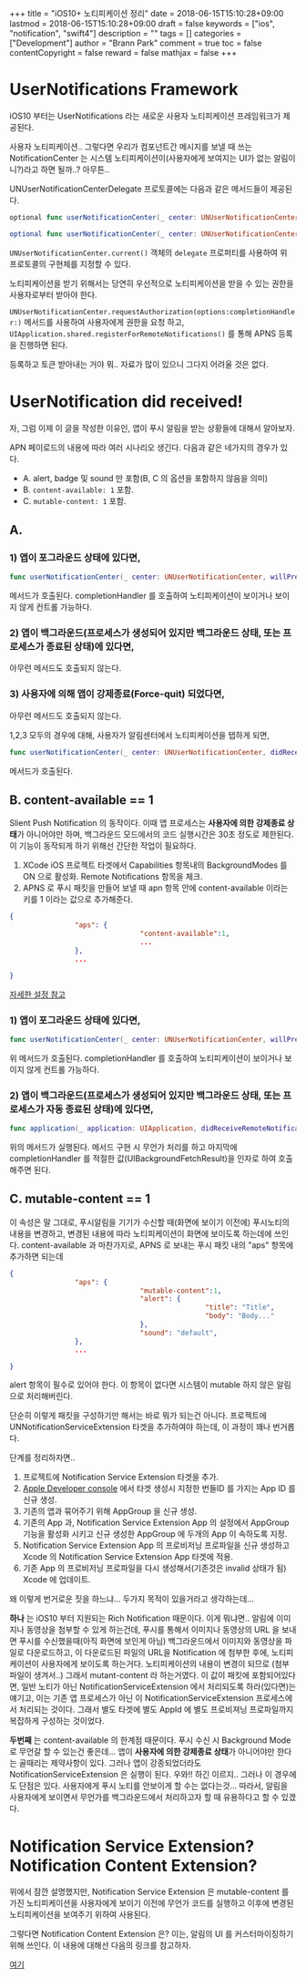 +++
title = "iOS10+ 노티피케이션 정리"
date = 2018-06-15T15:10:28+09:00
lastmod = 2018-06-15T15:10:28+09:00
draft = false
keywords = ["ios", "notification", "swift4"]
description = ""
tags = []
categories = ["Development"]
author = "Brann Park"
comment = true
toc = false
contentCopyright = false
reward = false
mathjax = false
+++


# UserNotifications Framework

iOS10 부터는 UserNotifications 라는 새로운 사용자 노티피케이션 프레임워크가 제공된다.

사용자 노티피케이션.. 그렇다면 우리가 컴포넌트간 메시지를 보낼 때 쓰는 NotificationCenter 는 시스템 노티피케이션이(사용자에게 보여지는 UI가 없는 알림이니?)라고 하면 될까..? 아무튼.. 

UNUserNotificationCenterDelegate 프로토콜에는 다음과 같은 메서드들이 제공된다.

```swift
optional func userNotificationCenter(_ center: UNUserNotificationCenter, willPresent notification: UNNotification, withCompletionHandler completionHandler: @escaping (UNNotificationPresentationOptions) -> Void)

optional func userNotificationCenter(_ center: UNUserNotificationCenter, didReceive response: UNNotificationResponse, withCompletionHandler completionHandler: @escaping () -> Void)
```

`UNUserNotificationCenter.current()` 객체의 `delegate` 프로퍼티를 사용하여 위 프로토콜의 구현체를 지정할 수 있다.

노티피케이션을 받기 위해서는 당연히 우선적으로 노티피케이션을 받을 수 있는 권한을 사용자로부터 받아야 한다.

`UNUserNotificationCenter.requestAuthorization(options:completionHandler:)` 메서드를 사용하여 사용자에게 권한을 요청 하고, `UIApplication.shared.registerForRemoteNotifications()` 를 통해 APNS 등록을 진행하면 된다.

등록하고 토큰 받아내는 거야 뭐.. 자료가 많이 있으니 그다지 어려울 것은 없다.

# UserNotification did received!

자, 그럼 이제 이 글을 작성한 이유인, 앱이 푸시 알림을 받는 상황들에 대해서 알아보자. 

APN 페이로드의 내용에 따라 여러 시나리오 생긴다. 다음과 같은 네가지의 경우가 있다.

* A. alert, badge 및 sound 만 포함(B, C 의 옵션을 포함하지 않음을 의미)
* B. `content-available: 1` 포함.
* C. `mutable-content: 1` 포함.

## A.

### 1) 앱이 포그라운드 상태에 있다면,

```swift
func userNotificationCenter(_ center: UNUserNotificationCenter, willPresent notification: UNNotification, withCompletionHandler completionHandler: @escaping (UNNotificationPresentationOptions) -> Void)
```
메서드가 호출된다. completionHandler 를 호출하여 노티피케이션이 보이거나 보이지 않게 컨트롤 가능하다.

### 2) 앱이 백그라운드(프로세스가 생성되어 있지만 백그라운드 상태, 또는 프로세스가 종료된 상태)에 있다면,

아무런 메서드도 호출되지 않는다. 

### 3) 사용자에 의해 앱이 강제종료(Force-quit) 되었다면,

아무런 메서드도 호출되지 않는다.

1,2,3 모두의 경우에 대해, 사용자가 알림센터에서 노티피케이션을 탭하게 되면, 

```swift
func userNotificationCenter(_ center: UNUserNotificationCenter, didReceive response: UNNotificationResponse, withCompletionHandler completionHandler: @escaping () -> Void)
```

메서드가 호출된다. 

## B. content-available == 1 

Slient Push Notification 의 동작이다. 이때 앱 프로세스는 **사용자에 의한 강제종료 상태**가 아니어야만 하며, 백그라운드 모드에서의 코드 실행시간은 30초 정도로 제한된다. 이 기능이 동작되게 하기 위해선 간단한 작업이 필요하다.

1. XCode iOS 프로젝트 타겟에서 Capabilities 항목내의 BackgroundModes 를 ON 으로 활성화. Remote Notifications 항목을 체크.
2. APNS 로 푸시 패킷을 만들어 보낼 때 apn 항목 안에 content-available 이라는 키를 1 이라는 값으로 추가해준다.

```json
{
                "aps": {
                                "content-available":1,
                                ...
                },
                ...

}
```

[자세한 설정 참고](https://medium.com/@m.imadali10/ios-silent-push-notifications-84009d57794c)


### 1) 앱이 포그라운드 상태에 있다면,

```swift
func userNotificationCenter(_ center: UNUserNotificationCenter, willPresent notification: UNNotification, withCompletionHandler completionHandler: @escaping (UNNotificationPresentationOptions) -> Void)
```
 
위 메서드가 호출된다. completionHandler 를 호출하여 노티피케이션이 보이거나 보이지 않게 컨트롤 가능하다.

### 2) 앱이 백그라운드(프로세스가 생성되어 있지만 백그라운드 상태, 또는 프로세스가 자동 종료된 상태)에 있다면,

```swift
func application(_ application: UIApplication, didReceiveRemoteNotification userInfo: [AnyHashable : Any], fetchCompletionHandler completionHandler: @escaping (UIBackgroundFetchResult) -> Void)
```

위의 메서드가 실행된다. 메서드 구현 시 무언가 처리를 하고 마지막에 completionHandler 를 적절한 값(UIBackgroundFetchResult)을 인자로 하여 호출해주면 된다.



## C. mutable-content == 1

이 속성은 말 그대로, 푸시알림을 기기가 수신할 때(화면에 보이기 이전에) 푸시노티의 내용을 변경하고, 변경된 내용에 따라 노티피케이션이 화면에 보이도록 하는데에 쓰인다. content-available 과 마찬가지로, APNS 로 보내는 푸시 패킷 내의 "aps" 항목에 추가하면 되는데

```json
{
                "aps": {
                                "mutable-content":1,
                                "alert": {
                                                "title": "Title",
                                                "body": "Body..."
                                },
                                "sound": "default",
                },
                ...

}
```
alert 항목이 필수로 있어야 한다. 이 항목이 없다면 시스템이 mutable 하지 않은 알림으로 처리해버린다. 

단순히 이렇게 패킷을 구성하기만 해서는 바로 뭐가 되는건 아니다. 프로젝트에 UNNotificationServiceExtension 타겟을 추가하여야 하는데, 이 과정이 꽤나 번거롭다. 

단계를 정리하자면..

1. 프로젝트에 Notification Service Extension 타겟을 추가.
2. [Apple Developer console](https://developer.apple.com/account/ios/identifier/bundle) 에서 타겟 생성시 지정한 번들ID 를 가지는 App ID 를 신규 생성.
3. 기존의 앱과 묶어주기 위해 AppGroup 을 신규 생성.
4. 기존의 App 과, Notification Service Extension App 의 설정에서 AppGroup 기능을 활성화 시키고 신규 생성한 AppGroup 에 두개의 App 이 속하도록 지정.
5. Notification Service Extension App 의 프로비저닝 프로파일을 신규 생성하고 Xcode 의 Notification Service Extension App 타겟에 적용.
6. 기존 App 의 프로비저닝 프로파일을 다시 생성해서(기존것은 invalid 상태가 됨) Xcode 에 업데이트.


왜 이렇게 번거로운 짓을 하느냐...
두가지 목적이 있을거라고 생각하는데... 

**하나** 는 iOS10 부터 지원되는 Rich Notification 때문이다. 
이게 뭐냐면.. 알림에 이미지나 동영상을 첨부할 수 있게 하는건데, 푸시를 통해서 이미지나 동영상의 URL 을 보내면
푸시를 수신했을때(아직 화면에 보인게 아님) 백그라운드에서 이미지와 동영상을 파일로 다운로드하고, 이 다운로드된 파일의 URL을 Notification 에 첨부한 후에, 노티피케이션이 사용자에게 보이도록 하는거다. 노티피케이션의 내용이 변경이 되므로 (첨부파일이 생겨서..) 그래서 mutant-content 라 하는거였다. 이 값이 패킷에 포함되어있다면, 일반 노티가 아닌 NotificationServiceExtension 에서 처리되도록 하라(있다면)는 얘기고, 이는 기존 앱 프로세스가 아닌 이 NotificationServiceExtension 프로세스에서 처리되는 것이다. 그래서 별도 타겟에 별도 AppId 에 별도 프로비져닝 프로파일까지  복잡하게 구성하는 것이었다.

**두번째** 는 content-available 의 한계점 때문이다. 
푸시 수신 시 Background Mode 로 무언갈 할 수 있는건 좋은데... 앱이 **사용자에 의한 강제종료 상태**가 아니어야만 한다는 골때리는 제약사항이 있다. 그러나 앱이 강종되었더라도 NotificationServiceExtension 은 실행이 된다. 우와!! 하긴 이르지.. 그러나 이 경우에도 단점은 있다. 사용자에게 푸시 노티를 안보이게 할 수는 없다는것... 따라서, 알림을 사용자에게 보이면서 무언가를 백그라운드에서 처리하고자 할 때 유용하다고 할 수 있겠다.


# Notification Service Extension? Notification Content Extension?

위에서 잠깐 설명했지만, Notification Service Extension 은 mutable-content 를 가진 노티피케이션을 사용자에게 보이기 이전에 무언가 코드를 실행하고 이후에 변경된 노티피케이션을 보여주기 위하여 사용된다.

그렇다면 Notification Content Extension 은? 이는, 알림의 UI 를 커스터마이징하기 위해 쓰인다. 
이 내용에 대해선 다음의 링크를 참고하자.

[여기](http://rhammer.tistory.com/tag/%ED%91%B8%EC%89%AC)
